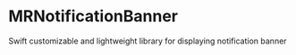 # MRNotificationBanner
Swift customizable and lightweight library for displaying notification banner
